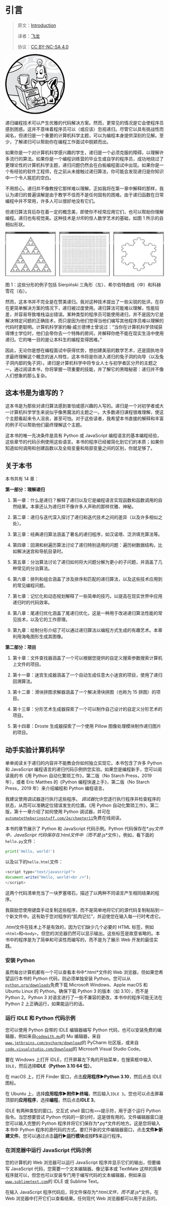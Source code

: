 # 引言

> 原文：[Introduction](https://inventwithpython.com/recursion/chapter0.html)
> 
> 译者：[飞龙](https://github.com/wizardforcel)
> 
> 协议：[CC BY-NC-SA 4.0](https://creativecommons.org/licenses/by-nc-sa/4.0/)


![](img/chapterart.png)

递归编程技术可以产生优雅的代码解决方案。然而，更常见的情况是它会使程序员感到困惑。这并不意味着程序员可以（或应该）忽视递归。尽管它以具有挑战性而闻名，但递归是一个重要的计算机科学主题，可以为编程本身提供深刻的见解。至少，了解递归可以帮助你在编程工作面试中脱颖而出。

如果你是一个对计算机科学感兴趣的学生，递归是一个必须克服的障碍，以理解许多流行的算法。如果你是一个编程训练营的毕业生或自学的程序员，成功地绕过了更理论性的计算机科学主题，递归问题仍然会在白板编程面试中出现。如果你是一个有经验的软件工程师，在之前从未接触过递归算法，你可能会发现递归是你知识中一个令人尴尬的空白。

不用担心。递归并不像教授它那样难以理解。正如我将在第一章中解释的那样，我认为递归的普遍误解是由于教学不佳而不是任何固有的困难。由于递归函数在日常编程中并不常用，许多人可以很好地没有它们。

但递归算法背后存在着一定的概念美，即使你不经常应用它们，也可以帮助你理解编程。递归也有视觉美。这种技术是*分形*的惊人数学艺术的基础，如图 1 所示的自相似形状。

![](img/f00001.png)

图 1：这些分形的例子包括 Sierpiński 三角形（左）、希尔伯特曲线（中）和科赫雪花（右）。

然而，这本书并不完全是在赞美递归。我对这种技术提出了一些尖锐的批评。在存在更简单解决方案的情况下，递归被过度使用。递归算法可能难以理解，性能较差，并容易导致堆栈溢出错误。某种类型的程序员可能使用递归，并不是因为它是解决特定问题的正确技术，而只是因为他们觉得当他们编写其他程序员难以理解的代码时更聪明。计算机科学家约翰·威兰德博士曾说过：“当你在计算机科学领域获得博士学位时，他们会带你去一个特殊的房间，并解释你绝不能在现实生活中使用递归。它的唯一目的是让本科生的编程变得困难。”

因此，无论你是想在编程面试中获得优势，想创建美丽的数学艺术，还是固执地寻求最终理解这个概念的迷人特性，这本书将是你进入递归的兔子洞的向导（以及兔子洞内部的兔子洞）。递归是计算机科学中将专业人士与初学者区分开的主题之一。通过阅读本书，你将掌握一项重要的技能，并了解它的黑暗秘密：递归并不像人们想象的那么复杂。

## 这本书是为谁写的？

这本书是为那些对递归算法感到害怕或感兴趣的人写的。递归是一个对初学者或大一计算机科学学生来说似乎像黑魔法的主题之一。大多数递归课程很难理解，使这个主题看起来令人沮丧，甚至可怕。对于这些读者，我希望本书直接的解释和丰富的例子可以帮助他们最终理解这个主题。

这本书的唯一先决条件是具有 Python 或 JavaScript 编程语言的基本编程经验，这些章节的代码示例使用这些语言。本书的程序已经被简化到它们的本质；如果你知道如何调用和创建函数以及全局变量和局部变量之间的区别，你就足够了。

## 关于本书

本书共有 14 章：

**第一部分：理解递归**

1.  第一章：什么是递归？解释了递归以及它是编程语言实现函数和函数调用的自然结果。本章还认为递归并不像许多人声称的那样优雅、神秘。

1.  第二章：递归与迭代深入探讨了递归和迭代技术之间的差异（以及许多相似之处）。

1.  第三章：经典递归算法涵盖了著名的递归程序，如汉诺塔、泛洪填充算法等。

1.  第四章：回溯和树遍历算法讨论了递归特别适用的问题：遍历树数据结构，比如解决迷宫和导航目录时。

1.  第五章：分治算法讨论了递归如何将大问题分解为更小的子问题，并涵盖了几种常见的分治算法。

1.  第六章：排列和组合涵盖了涉及排序和匹配的递归算法，以及这些技术应用到的常见编程问题。

1.  第七章：记忆化和动态规划解释了一些简单的技巧，以提高在现实世界中应用递归时的代码效率。

1.  第八章：尾递归优化涵盖了尾递归优化，这是一种用于改进递归算法性能的常见技术，以及它的工作原理。

1.  第九章：绘制分形介绍了可以通过递归算法以编程方式生成的有趣艺术。本章利用海龟图形生成其图像。

**第二部分：项目**

1.  第十章：文件查找器涵盖了一个可以根据您提供的自定义搜索参数搜索计算机上文件的项目。

1.  第十一章：迷宫生成器涵盖了一个自动生成任意大小迷宫的项目，使用了递归回溯算法。

1.  第十二章：滑块拼图求解器涵盖了一个解决滑块拼图（也称为 15 拼图）的项目。

1.  第十三章：分形艺术生成器探索了一个可以制作自己设计的自定义分形艺术的项目。

1.  第十四章：Droste 生成器探索了一个使用 Pillow 图像处理模块制作递归图片的项目。

## 动手实验计算机科学

单单阅读关于递归的内容并不能教会你如何独立实现它。本书包含了许多 Python 和 JavaScript 编程语言的递归代码示例供您实验。如果您是编程新手，您可以阅读我的书《用 Python 自动化繁琐工作》，第二版（No Starch Press，2019 年），或者 Eric Matthes 的《Python 编程快速上手》，第二版（No Starch Press，2019 年）来介绍编程和 Python 编程语言。

我建议使用调试器逐行执行这些程序。 *调试器*允许您逐行执行程序并检查程序的状态，从而可以准确定位错误发生的位置。《用 Python 自动化繁琐工作》，第二版，第十一章介绍了如何使用 Python 调试器，并可在[`automatetheboringstuff.com/2e/chapter11`](https://automatetheboringstuff.com/2e/chapter11)免费在线阅读。

本书的章节展示了 Python 和 JavaScript 代码示例。Python 代码保存在*.py*文件中，JavaScript 代码保存在*.html*文件中（而不是*.js*文件）。例如，看下面的`hello.py`文件：

```py
print('Hello, world!')
```

以及以下的`hello.html`文件：

```js
<script type="text/javascript">
document.write("Hello, world!<br />");
</script>
```

这两个代码清单充当了一块罗塞塔石，描述了以两种不同语言产生相同结果的程序。

我鼓励您使用键盘手动复制这些程序，而不是简单地将它们的源代码复制粘贴到一个新文件中。这有助于您对程序的“肌肉记忆”，并迫使您在输入每一行时考虑它。

*.html*文件在技术上不是有效的，因为它们缺少几个必要的 HTML 标签，例如`<html>`和`<body>`，但您的浏览器仍然可以显示输出。这些标签是故意省略的。本书中的程序是为了简单和可读性而编写的，而不是为了展示 Web 开发的最佳实践。

### 安装 Python

虽然每台计算机都有一个可以查看本书中*.html*文件的 Web 浏览器，但如果您希望运行本书的 Python 代码，则必须单独安装 Python。您可以从[`python.org/downloads`](https://python.org/downloads)免费下载 Microsoft Windows、Apple macOS 和 Ubuntu Linux 的 Python。确保下载 Python 3 的版本（如 3.10），而不是 Python 2。Python 3 对语言进行了一些不兼容的更改，本书中的程序可能无法在 Python 2 上正确运行，如果能运行的话。

### 运行 IDLE 和 Python 代码示例

您可以使用 Python 自带的 IDLE 编辑器编写 Python 代码，也可以安装免费的编辑器，例如来自[`codewith.mu`](https://codewith.mu)的 Mu 编辑器，来自[`www.jetbrains.com/pycharm/download`](https://www.jetbrains.com/pycharm/download)的 PyCharm 社区版，或来自[`code.visualstudio.com/Download`](https://code.visualstudio.com/Download)的 Microsoft Visual Studio Code。

要在 Windows 上打开 IDLE，打开屏幕左下角的开始菜单，在搜索框中输入`IDLE`，然后选择**IDLE（Python 3.10 64 位）**。

在 macOS 上，打开 Finder 窗口，点击**应用程序**▶**Python 3.10**，然后点击 IDLE 图标。

在 Ubuntu 上，选择**应用程序**▶**附件**▶**终端**，然后输入`IDLE 3`。您也可以点击屏幕顶部的**应用程序**，选择**编程**，然后点击**IDLE 3**。

IDLE 有两种类型的窗口。交互式 shell 窗口有`>>>`提示符，用于逐个运行 Python 指令。当您想要尝试 Python 代码的一部分时，这是很有用的。文件编辑器窗口是您可以输入完整的 Python 程序并将它们保存为*.py*文件的地方。这是您将输入本书中 Python 程序的源代码的方式。要打开新的文件编辑器窗口，点击**文件**▶**新建文件**。您可以通过点击**运行**▶**运行模块**或按**F5**来运行程序。

### 在浏览器中运行 JavaScript 代码示例

您的计算机的 Web 浏览器可以运行 JavaScript 程序并显示它们的输出，但要编写 JavaScript 代码，您需要一个文本编辑器。像记事本或 TextMate 这样的简单程序就可以，但您也可以安装专门用于编写代码的文本编辑器，例如来自[`www.sublimetext.com`](https://www.sublimetext.com)的 IDLE 或 Sublime Text。

在输入 JavaScript 程序代码后，将文件保存为*.html*文件，而不是*.js*文件。在 Web 浏览器中打开它们以查看结果。任何现代 Web 浏览器都可以用于此目的。
